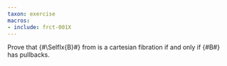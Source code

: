 ```yaml
---
taxon: exercise
macros:
- include: frct-001X
---
```


Prove that {#\SelfIx{B}#} from [](frct-001X) is a cartesian fibration if and only if {#B#} has pullbacks.
